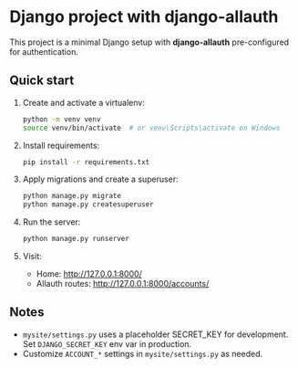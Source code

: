 # Django project with django-allauth

This project is a minimal Django setup with **django-allauth** pre-configured for authentication.

## Quick start

1. Create and activate a virtualenv:
   ```bash
   python -m venv venv
   source venv/bin/activate  # or venv\Scripts\activate on Windows
   ```

2. Install requirements:
   ```bash
   pip install -r requirements.txt
   ```

3. Apply migrations and create a superuser:
   ```bash
   python manage.py migrate
   python manage.py createsuperuser
   ```

4. Run the server:
   ```bash
   python manage.py runserver
   ```

5. Visit:
   - Home: http://127.0.0.1:8000/
   - Allauth routes: http://127.0.0.1:8000/accounts/

## Notes

- `mysite/settings.py` uses a placeholder SECRET_KEY for development. Set `DJANGO_SECRET_KEY` env var in production.
- Customize `ACCOUNT_*` settings in `mysite/settings.py` as needed.

